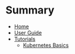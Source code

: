 # Summary

* [Home](README.md)
* [User Guide](user_guide/index.md)
* [Tutorials](tutorials/index.md)
  * [Kubernetes Basics](tutorials/kubernetes_basics/index.md)
